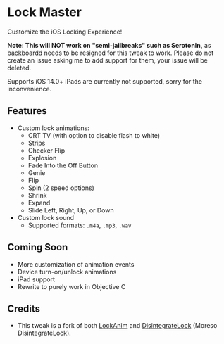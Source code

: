 # Lock Master
Customize the iOS Locking Experience!

**Note: This will NOT work on "semi-jailbreaks" such as Serotonin,** as backboardd needs to be resigned for this tweak to work. Please do not create an issue asking me to add support for them, your issue will be deleted.

Supports iOS 14.0+
iPads are currently not supported, sorry for the inconvenience.

## Features
- Custom lock animations:
    - CRT TV (with option to disable flash to white)
    - Strips
    - Checker Flip
    - Explosion
    - Fade Into the Off Button
    - Genie
    - Flip
    - Spin (2 speed options)
    - Shrink
    - Expand
    - Slide Left, Right, Up, or Down
- Custom lock sound
    - Supported formats: `.m4a`, `.mp3`, `.wav`

## Coming Soon
- More customization of animation events
- Device turn-on/unlock animations
- iPad support
- Rewrite to purely work in Objective C

## Credits
- This tweak is a fork of both [LockAnim](https://github.com/julioverne/LockAnim) and [DisintegrateLock](https://github.com/p0358/DisintegrateLock/tree/master) (Moreso DisintegrateLock).
